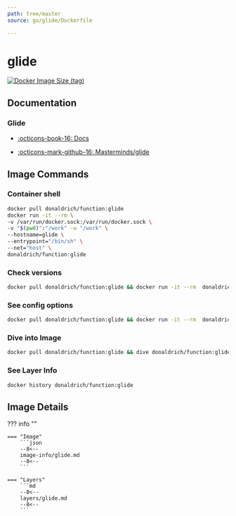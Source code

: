 ```yaml
---
path: tree/master
source: go/glide/Dockerfile

---
```


# glide

[![Docker Image Size (tag)](https://img.shields.io/docker/image-size/donaldrich/function/glide?color=blue&label=donaldrich/function:glide&logo=docker&style=flat-square)](https://hub.docker.com/r/donaldrich/function/glide)

## Documentation

### Glide

* [:octicons-book-16: Docs](https://glide.sh)

* [:octicons-mark-github-16: Masterminds/glide](https://github.com/Masterminds/glide)

## Image Commands

### Container shell

```sh
docker pull donaldrich/function:glide
docker run -it --rm \
-v /var/run/docker.sock:/var/run/docker.sock \
-v "$(pwd)":"/work" -w "/work" \
--hostname=glide \
--entrypoint="/bin/sh" \
--net="host" \
donaldrich/function:glide
```

### Check versions

```sh
docker pull donaldrich/function:glide && docker run -it --rm  donaldrich/function:glide validate
```

### See config options

```sh
docker pull donaldrich/function:glide && docker run -it --rm  donaldrich/function:glide help
```

### Dive into Image

```sh
docker pull donaldrich/function:glide && dive donaldrich/function:glide
```

### See Layer Info

```sh
docker history donaldrich/function:glide
```

## Image Details

??? info ""

    === "Image"
        ```json
        --8<--
        image-info/glide.md
        --8<--
        ```

    === "Layers"
        ```md
        --8<--
        layers/glide.md
        --8<--
        ```
